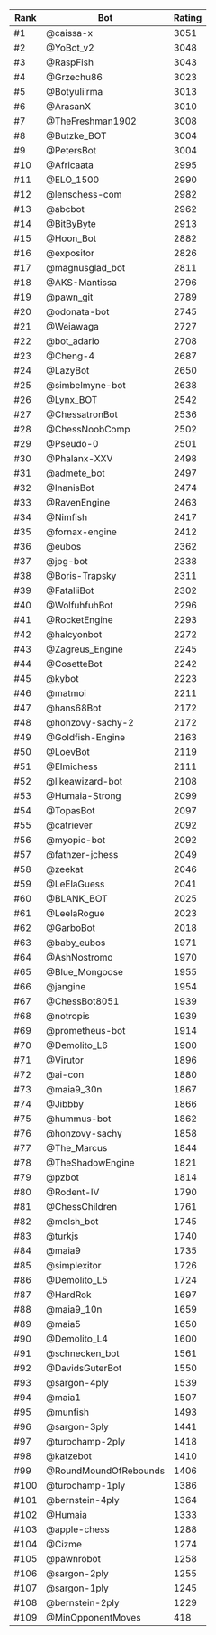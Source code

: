 Rank|Bot|Rating
---|---|---
#1|@caissa-x|3051
#2|@YoBot_v2|3048
#3|@RaspFish|3043
#4|@Grzechu86|3023
#5|@Botyuliirma|3013
#6|@ArasanX|3010
#7|@TheFreshman1902|3008
#8|@Butzke_BOT|3004
#9|@PetersBot|3004
#10|@Africaata|2995
#11|@ELO_1500|2990
#12|@lenschess-com|2982
#13|@abcbot|2962
#14|@BitByByte|2913
#15|@Hoon_Bot|2882
#16|@expositor|2826
#17|@magnusglad_bot|2811
#18|@AKS-Mantissa|2796
#19|@pawn_git|2789
#20|@odonata-bot|2745
#21|@Weiawaga|2727
#22|@bot_adario|2708
#23|@Cheng-4|2687
#24|@LazyBot|2650
#25|@simbelmyne-bot|2638
#26|@Lynx_BOT|2542
#27|@ChessatronBot|2536
#28|@ChessNoobComp|2502
#29|@Pseudo-0|2501
#30|@Phalanx-XXV|2498
#31|@admete_bot|2497
#32|@InanisBot|2474
#33|@RavenEngine|2463
#34|@Nimfish|2417
#35|@fornax-engine|2412
#36|@eubos|2362
#37|@jpg-bot|2338
#38|@Boris-Trapsky|2311
#39|@FataliiBot|2302
#40|@WolfuhfuhBot|2296
#41|@RocketEngine|2293
#42|@halcyonbot|2272
#43|@Zagreus_Engine|2245
#44|@CosetteBot|2242
#45|@kybot|2223
#46|@matmoi|2211
#47|@hans68Bot|2172
#48|@honzovy-sachy-2|2172
#49|@Goldfish-Engine|2163
#50|@LoevBot|2119
#51|@Elmichess|2111
#52|@likeawizard-bot|2108
#53|@Humaia-Strong|2099
#54|@TopasBot|2097
#55|@catriever|2092
#56|@myopic-bot|2092
#57|@fathzer-jchess|2049
#58|@zeekat|2046
#59|@LeElaGuess|2041
#60|@BLANK_BOT|2025
#61|@LeelaRogue|2023
#62|@GarboBot|2018
#63|@baby_eubos|1971
#64|@AshNostromo|1970
#65|@Blue_Mongoose|1955
#66|@jangine|1954
#67|@ChessBot8051|1939
#68|@notropis|1939
#69|@prometheus-bot|1914
#70|@Demolito_L6|1900
#71|@Virutor|1896
#72|@ai-con|1880
#73|@maia9_30n|1867
#74|@Jibbby|1866
#75|@hummus-bot|1862
#76|@honzovy-sachy|1858
#77|@The_Marcus|1844
#78|@TheShadowEngine|1821
#79|@pzbot|1814
#80|@Rodent-IV|1790
#81|@ChessChildren|1761
#82|@melsh_bot|1745
#83|@turkjs|1740
#84|@maia9|1735
#85|@simplexitor|1726
#86|@Demolito_L5|1724
#87|@HardRok|1697
#88|@maia9_10n|1659
#89|@maia5|1650
#90|@Demolito_L4|1600
#91|@schnecken_bot|1561
#92|@DavidsGuterBot|1550
#93|@sargon-4ply|1539
#94|@maia1|1507
#95|@munfish|1493
#96|@sargon-3ply|1441
#97|@turochamp-2ply|1418
#98|@katzebot|1410
#99|@RoundMoundOfRebounds|1406
#100|@turochamp-1ply|1386
#101|@bernstein-4ply|1364
#102|@Humaia|1333
#103|@apple-chess|1288
#104|@Cizme|1274
#105|@pawnrobot|1258
#106|@sargon-2ply|1255
#107|@sargon-1ply|1245
#108|@bernstein-2ply|1229
#109|@MinOpponentMoves|418
